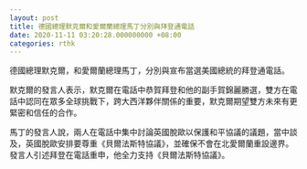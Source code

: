 ```yaml
---
layout: post
title: 德國總理默克爾和愛爾蘭總理馬丁分別與拜登通電話
date: 2020-11-11 03:20:28.000000000 +08:00
categories: rthk
---
```


德國總理默克爾，和愛爾蘭總理馬丁，分別與宣布當選美國總統的拜登通電話。

默克爾的發言人表示，默克爾在電話中恭賀拜登和他的副手賀錦麗勝選，雙方在電話中認同在眾多全球挑戰下，跨大西洋夥伴關係的重要，默克爾期望雙方未來有更緊密和信任的合作。

馬丁的發言人說，兩人在電話中集中討論英國脫歐以保護和平協議的議題，當中談及，英國脫歐安排要尊重《貝爾法斯特協議》，並確保不會在北愛爾蘭重設邊界。發言人引述拜登在電話重申，他全力支持《貝爾法斯特協議》。
